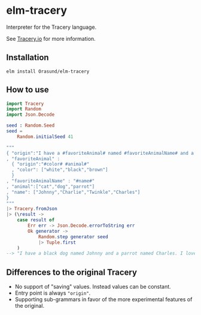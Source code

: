 # elm-tracery

Interpreter for the Tracery language.

See [Tracery.io](www.tracery.io) for more information.

## Installation

```
elm install Orasund/elm-tracery
```

## How to use

```elm
import Tracery
import Random
import Json.Decode

seed : Random.Seed
seed =
    Random.initialSeed 41

"""
{ "origin":"I have a #favoriteAnimal# named #favoriteAnimalName# and a #animal# named #name#. I love #favoriteAnimalName# the most. It's the best #favoriteAnimal# in the world."
, "favoriteAnimal" : 
  { "origin":"#color# #animal#"
  , "color": ["white","black","brown"]
  }
, "favoriteAnimalName" : "#name#"
, "animal":["cat","dog","parrot"]
, "name": ["Johnny","Charlie","Twinkle","Charles"]
}
"""
|> Tracery.fromJson
|> (\result ->
    case result of
        Err err -> Json.Decode.errorToString err
        Ok generator ->
            Random.step generator seed
            |> Tuple.first
    )
--> "I have a black dog named Johnny and a parrot named Charles. I love Johnny the most. It's the best black dog in the world."
```

## Differences to the original Tracery

* No support of "saving" values. Instead values can be constant.
* Entry point is always `"origin"`.
* Supporting sub-grammars in favor of the more experimental features of the original.